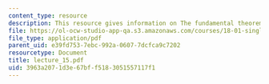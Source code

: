 ```yaml
---
content_type: resource
description: This resource gives information on The fundamental theorem of calculus.
file: https://ol-ocw-studio-app-qa.s3.amazonaws.com/courses/18-01-single-variable-calculus-fall-2005/3963a2071d3e67bff5183051557117f1_lecture_15.pdf
file_type: application/pdf
parent_uid: e39fd753-7ebc-992a-0607-7dcfca9c7202
resourcetype: Document
title: lecture_15.pdf
uid: 3963a207-1d3e-67bf-f518-3051557117f1
---
```

